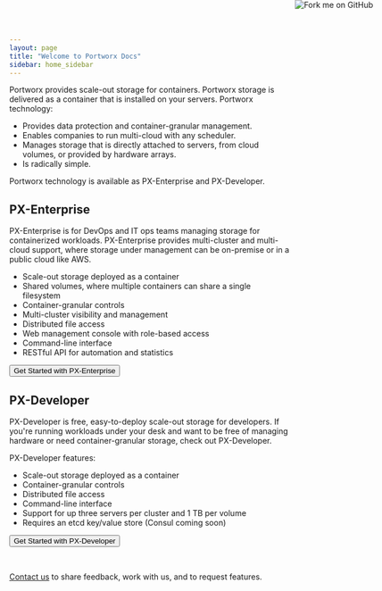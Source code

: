```yaml
---
layout: page
title: "Welcome to Portworx Docs"
sidebar: home_sidebar
---
```

<a href="https://portworx.github.com/px-dev"><img style="position: absolute; top: 0; right: 80; border: 0;" src="https://camo.githubusercontent.com/652c5b9acfaddf3a9c326fa6bde407b87f7be0f4/68747470733a2f2f73332e616d617a6f6e6177732e636f6d2f6769746875622f726962626f6e732f666f726b6d655f72696768745f6f72616e67655f6666373630302e706e67" alt="Fork me on GitHub" data-canonical-src="https://s3.amazonaws.com/github/ribbons/forkme_right_orange_ff7600.png" align=right></a>

Portworx provides scale-out storage for containers. Portworx storage is delivered as a container that is installed on your servers. Portworx technology:

* Provides data protection and container-granular management.
* Enables companies to run multi-cloud with any scheduler.
* Manages storage that is directly attached to servers, from cloud volumes, or provided by hardware arrays.
* Is radically simple.

Portworx technology is available as PX-Enterprise and PX-Developer.

## PX-Enterprise

PX-Enterprise is for DevOps and IT ops teams managing storage for containerized workloads. PX-Enterprise provides multi-cluster and multi-cloud support, where storage under management can be on-premise or in a public cloud like AWS.

* Scale-out storage deployed as a container
* Shared volumes, where multiple containers can share a single filesystem
* Container-granular controls
* Multi-cluster visibility and management
* Distributed file access
* Web management console with role-based access
* Command-line interface
* RESTful API for automation and statistics


<FORM METHOD="LINK" ACTION="get-started-px-enterprise.html">
<INPUT TYPE="submit" VALUE="Get Started with PX-Enterprise">
</FORM>


## PX-Developer

PX-Developer is free, easy-to-deploy scale-out storage for developers. If you're running workloads under your desk and want to be free of managing hardware or need container-granular storage, check out PX-Developer.

PX-Developer features:

* Scale-out storage deployed as a container
* Container-granular controls
* Distributed file access
* Command-line interface
* Support for up three servers per cluster and 1 TB per volume
* Requires an etcd key/value store (Consul coming soon)

<FORM METHOD="LINK" ACTION="get-started-px-developer.html">
<INPUT TYPE="submit" VALUE="Get Started with PX-Developer">
</FORM>
<br/>

[Contact us](http://portworx.com/contact-us/) to share feedback, work with us, and to request features.
